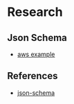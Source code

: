 # Research

## Json Schema

- [aws example](https://docs.aws.amazon.com/apigateway/latest/developerguide/example-invoice.html)

## References

- [json-schema](https://json-schema.org/)